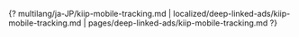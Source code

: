 {? multilang/ja-JP/kiip-mobile-tracking.md | localized/deep-linked-ads/kiip-mobile-tracking.md | pages/deep-linked-ads/kiip-mobile-tracking.md ?}
